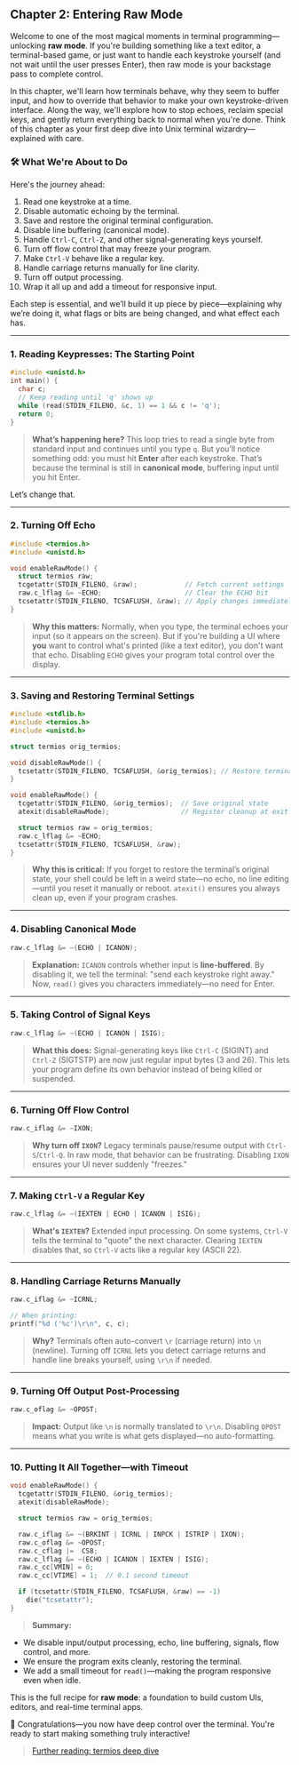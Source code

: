 ## Chapter 2: Entering Raw Mode

Welcome to one of the most magical moments in terminal programming—unlocking **raw mode**. If you're building something like a text editor, a terminal-based game, or just want to handle each keystroke yourself (and not wait until the user presses Enter), then raw mode is your backstage pass to complete control.

In this chapter, we'll learn how terminals behave, why they seem to buffer input, and how to override that behavior to make your own keystroke-driven interface. Along the way, we'll explore how to stop echoes, reclaim special keys, and gently return everything back to normal when you're done. Think of this chapter as your first deep dive into Unix terminal wizardry—explained with care.

### 🛠 What We're About to Do

Here's the journey ahead:

1. Read one keystroke at a time.
2. Disable automatic echoing by the terminal.
3. Save and restore the original terminal configuration.
4. Disable line buffering (canonical mode).
5. Handle `Ctrl-C`, `Ctrl-Z`, and other signal-generating keys yourself.
6. Turn off flow control that may freeze your program.
7. Make `Ctrl-V` behave like a regular key.
8. Handle carriage returns manually for line clarity.
9. Turn off output processing.
10. Wrap it all up and add a timeout for responsive input.

Each step is essential, and we’ll build it up piece by piece—explaining why we’re doing it, what flags or bits are being changed, and what effect each has.

---

### 1. Reading Keypresses: The Starting Point

```c
#include <unistd.h>
int main() {
  char c;
  // Keep reading until 'q' shows up
  while (read(STDIN_FILENO, &c, 1) == 1 && c != 'q');
  return 0;
}
```

> **What’s happening here?**
> This loop tries to read a single byte from standard input and continues until you type `q`. But you’ll notice something odd: you must hit **Enter** after each keystroke. That’s because the terminal is still in **canonical mode**, buffering input until you hit Enter.

Let’s change that.

---

### 2. Turning Off Echo

```c
#include <termios.h>
#include <unistd.h>

void enableRawMode() {
  struct termios raw;
  tcgetattr(STDIN_FILENO, &raw);            // Fetch current settings
  raw.c_lflag &= ~ECHO;                     // Clear the ECHO bit
  tcsetattr(STDIN_FILENO, TCSAFLUSH, &raw); // Apply changes immediately
}
```

> **Why this matters:**
> Normally, when you type, the terminal echoes your input (so it appears on the screen). But if you're building a UI where **you** want to control what's printed (like a text editor), you don't want that echo. Disabling `ECHO` gives your program total control over the display.

---

### 3. Saving and Restoring Terminal Settings

```c
#include <stdlib.h>
#include <termios.h>
#include <unistd.h>

struct termios orig_termios;

void disableRawMode() {
  tcsetattr(STDIN_FILENO, TCSAFLUSH, &orig_termios); // Restore terminal
}

void enableRawMode() {
  tcgetattr(STDIN_FILENO, &orig_termios);  // Save original state
  atexit(disableRawMode);                  // Register cleanup at exit

  struct termios raw = orig_termios;
  raw.c_lflag &= ~ECHO;
  tcsetattr(STDIN_FILENO, TCSAFLUSH, &raw);
}
```

> **Why this is critical:**
> If you forget to restore the terminal’s original state, your shell could be left in a weird state—no echo, no line editing—until you reset it manually or reboot. `atexit()` ensures you always clean up, even if your program crashes.

---

### 4. Disabling Canonical Mode

```c
raw.c_lflag &= ~(ECHO | ICANON);
```

> **Explanation:**
> `ICANON` controls whether input is **line-buffered**. By disabling it, we tell the terminal: "send each keystroke right away." Now, `read()` gives you characters immediately—no need for Enter.

---

### 5. Taking Control of Signal Keys

```c
raw.c_lflag &= ~(ECHO | ICANON | ISIG);
```

> **What this does:**
> Signal-generating keys like `Ctrl-C` (SIGINT) and `Ctrl-Z` (SIGTSTP) are now just regular input bytes (3 and 26). This lets your program define its own behavior instead of being killed or suspended.

---

### 6. Turning Off Flow Control

```c
raw.c_iflag &= ~IXON;
```

> **Why turn off ****`IXON`****?**
> Legacy terminals pause/resume output with `Ctrl-S`/`Ctrl-Q`. In raw mode, that behavior can be frustrating. Disabling `IXON` ensures your UI never suddenly "freezes."

---

### 7. Making `Ctrl-V` a Regular Key

```c
raw.c_lflag &= ~(IEXTEN | ECHO | ICANON | ISIG);
```

> **What's ****`IEXTEN`****?**
> Extended input processing. On some systems, `Ctrl-V` tells the terminal to "quote" the next character. Clearing `IEXTEN` disables that, so `Ctrl-V` acts like a regular key (ASCII 22).

---

### 8. Handling Carriage Returns Manually

```c
raw.c_iflag &= ~ICRNL;

// When printing:
printf("%d ('%c')\r\n", c, c);
```

> **Why?**
> Terminals often auto-convert `\r` (carriage return) into `\n` (newline). Turning off `ICRNL` lets you detect carriage returns and handle line breaks yourself, using `\r\n` if needed.

---

### 9. Turning Off Output Post-Processing

```c
raw.c_oflag &= ~OPOST;
```

> **Impact:**
> Output like `\n` is normally translated to `\r\n`. Disabling `OPOST` means what you write is what gets displayed—no auto-formatting.

---

### 10. Putting It All Together—with Timeout

```c
void enableRawMode() {
  tcgetattr(STDIN_FILENO, &orig_termios);
  atexit(disableRawMode);

  struct termios raw = orig_termios;

  raw.c_iflag &= ~(BRKINT | ICRNL | INPCK | ISTRIP | IXON);
  raw.c_oflag &= ~OPOST;
  raw.c_cflag |=  CS8;
  raw.c_lflag &= ~(ECHO | ICANON | IEXTEN | ISIG);
  raw.c_cc[VMIN] = 0;
  raw.c_cc[VTIME] = 1;  // 0.1 second timeout

  if (tcsetattr(STDIN_FILENO, TCSAFLUSH, &raw) == -1)
    die("tcsetattr");
}
```

> **Summary:**

* We disable input/output processing, echo, line buffering, signals, flow control, and more.
* We ensure the program exits cleanly, restoring the terminal.
* We add a small timeout for `read()`—making the program responsive even when idle.

This is the full recipe for **raw mode**: a foundation to build custom UIs, editors, and real-time terminal apps.

🎉 Congratulations—you now have deep control over the terminal. You're ready to start making something truly interactive!

> [Further reading: termios deep dive](https://pubs.opengroup.org/onlinepubs/009695399/functions/termios.html)

